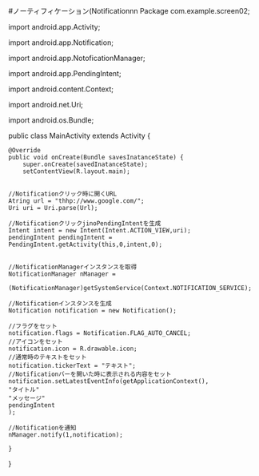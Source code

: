 #ノーティフィケーション(Notificationnn
Package com.example.screen02;

import android.app.Activity;

import android.app.Notification;

import android.app.NotoficationManager;

import android.app.PendingIntent;

import android.content.Context;

import android.net.Uri;

import android.os.Bundle;

public class MainActivity extends Activity {

	@Override
	public void onCreate(Bundle savesInatanceState) {
		super.onCreate(savedInatanceState);
		setContentView(R.layout.main);
		

	//Notificationクリック時に開くURL
	Atring url = "thhp://www.google.com/";
	Uri uri = Uri.parse(Url);
	
	//NotificationクリックjinoPendingIntentを生成
	Intent intent = new Intent(Intent.ACTION_VIEW,uri);
	pendingIntent pendingIntent = PendingIntent.getActivity(this,0,intent,0);
	
	
	//NotificationManagerインスタンスを取得
	NotificationManager nManager = 
		(NotificationManager)getSystemService(Context.NOTIFICATION_SERVICE);
		
	//Notificationインスタンスを生成
	Notification notification = new Notification();
	
	//フラグをセット
	notification.flags = Notification.FLAG_AUTO_CANCEL;
	//アイコンをセット
	notification.icon = R.drawable.icon;
	//通常時のテキストをセット
	notification.tickerText = "テキスト";
	//Notificationバーを開いた時に表示される内容をセット
	notification.setLatestEventInfo(getApplicationContext(),
	"タイトル"
	"メッセージ"
	pendingIntent
	);
	
	//Notificationを通知
	nManager.notify(1,notification);
	
 	}
 
}